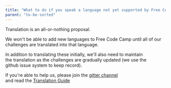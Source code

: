 ```yaml
---
title: "What to do if you speak a language not yet supported by Free Code Camp"
parent: "to-be-sorted"
---
```


Translation is an all-or-nothing proposal.

We won't be able to add new languages to Free Code Camp until all of our  
challenges are translated into that language.

In addition to translating these initially, we'll also need to maintain  
the translation as the challenges are gradually updated (we use the  
github issue system to keep record).

If you're able to help us, please join the [gitter channel](https://gitter.im/FreeCodeCamp/Translators)  
and read the [Translation Guide](http://forum.freecodecamp.com/t/guidelines-for-translating-free-code-camp-to-any-language/19111)
